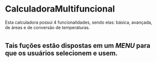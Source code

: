# CalculadoraMultifuncional
Esta calculadora possui 4 funcionalidades, sendo elas: básica, avançada, de áreas e de conversão de temperaturas.
#
## Tais fuções estão dispostas em um _MENU_ para que os usuários selecionem e usem.
